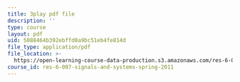 ```yaml
---
title: 3play pdf file
description: ''
type: course
layout: pdf
uid: 5088464b392ebffd0a9bc51eb4fe814d
file_type: application/pdf
file_location: >-
  https://open-learning-course-data-production.s3.amazonaws.com/res-6-007-signals-and-systems-spring-2011/5088464b392ebffd0a9bc51eb4fe814d_6xaaeop7gJ8.pdf
course_id: res-6-007-signals-and-systems-spring-2011
---
```

